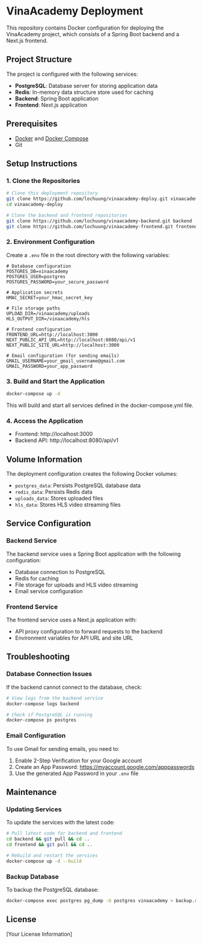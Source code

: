 # VinaAcademy Deployment

This repository contains Docker configuration for deploying the VinaAcademy project, which consists of a Spring Boot backend and a Next.js frontend.

## Project Structure

The project is configured with the following services:

- **PostgreSQL**: Database server for storing application data
- **Redis**: In-memory data structure store used for caching
- **Backend**: Spring Boot application
- **Frontend**: Next.js application

## Prerequisites

- [Docker](https://docs.docker.com/get-docker/) and [Docker Compose](https://docs.docker.com/compose/install/)
- Git

## Setup Instructions

### 1. Clone the Repositories

```bash
# Clone this deployment repository
git clone https://github.com/lochuung/vinaacademy-deploy.git vinaacademy-deploy
cd vinaacademy-deploy

# Clone the backend and frontend repositories
git clone https://github.com/lochuung/vinaacademy-backend.git backend
git clone https://github.com/lochuung/vinaacademy-frontend.git frontend
```

### 2. Environment Configuration

Create a `.env` file in the root directory with the following variables:

```
# Database configuration
POSTGRES_DB=vinaacademy
POSTGRES_USER=postgres
POSTGRES_PASSWORD=your_secure_password

# Application secrets
HMAC_SECRET=your_hmac_secret_key

# File storage paths
UPLOAD_DIR=/vinaacademy/uploads
HLS_OUTPUT_DIR=/vinaacademy/hls

# Frontend configuration
FRONTEND_URL=http://localhost:3000
NEXT_PUBLIC_API_URL=http://localhost:8080/api/v1
NEXT_PUBLIC_SITE_URL=http://localhost:3000

# Email configuration (for sending emails)
GMAIL_USERNAME=your_gmail_username@gmail.com
GMAIL_PASSWORD=your_app_password
```

### 3. Build and Start the Application

```bash
docker-compose up -d
```

This will build and start all services defined in the docker-compose.yml file.

### 4. Access the Application

- Frontend: http://localhost:3000
- Backend API: http://localhost:8080/api/v1

## Volume Information

The deployment configuration creates the following Docker volumes:

- `postgres_data`: Persists PostgreSQL database data
- `redis_data`: Persists Redis data
- `uploads_data`: Stores uploaded files
- `hls_data`: Stores HLS video streaming files

## Service Configuration

### Backend Service

The backend service uses a Spring Boot application with the following configuration:

- Database connection to PostgreSQL
- Redis for caching
- File storage for uploads and HLS video streaming
- Email service configuration

### Frontend Service

The frontend service uses a Next.js application with:

- API proxy configuration to forward requests to the backend
- Environment variables for API URL and site URL

## Troubleshooting

### Database Connection Issues

If the backend cannot connect to the database, check:

```bash
# View logs from the backend service
docker-compose logs backend

# Check if PostgreSQL is running
docker-compose ps postgres
```

### Email Configuration

To use Gmail for sending emails, you need to:

1. Enable 2-Step Verification for your Google account
2. Create an App Password: https://myaccount.google.com/apppasswords
3. Use the generated App Password in your `.env` file

## Maintenance

### Updating Services

To update the services with the latest code:

```bash
# Pull latest code for backend and frontend
cd backend && git pull && cd ..
cd frontend && git pull && cd ..

# Rebuild and restart the services
docker-compose up -d --build
```

### Backup Database

To backup the PostgreSQL database:

```bash
docker-compose exec postgres pg_dump -U postgres vinaacademy > backup.sql
```

## License

[Your License Information]
